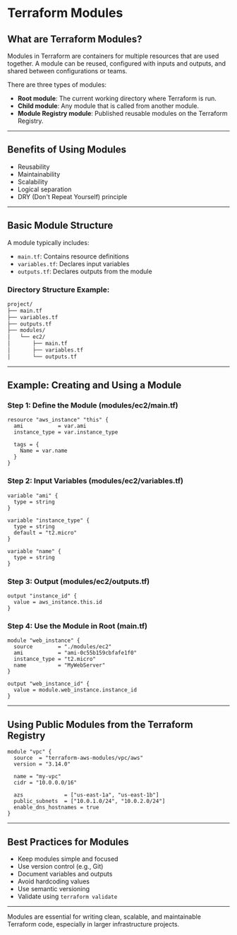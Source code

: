 # Terraform Modules

## What are Terraform Modules?

Modules in Terraform are containers for multiple resources that are used together. A module can be reused, configured with inputs and outputs, and shared between configurations or teams.

There are three types of modules:

* **Root module**: The current working directory where Terraform is run.
* **Child module**: Any module that is called from another module.
* **Module Registry module**: Published reusable modules on the Terraform Registry.

---

## Benefits of Using Modules

* Reusability
* Maintainability
* Scalability
* Logical separation
* DRY (Don't Repeat Yourself) principle

---

## Basic Module Structure

A module typically includes:

* `main.tf`: Contains resource definitions
* `variables.tf`: Declares input variables
* `outputs.tf`: Declares outputs from the module

### Directory Structure Example:

```bash
project/
├── main.tf
├── variables.tf
├── outputs.tf
├── modules/
│   └── ec2/
│       ├── main.tf
│       ├── variables.tf
│       └── outputs.tf
```

---

## Example: Creating and Using a Module

### Step 1: Define the Module (modules/ec2/main.tf)

```hcl
resource "aws_instance" "this" {
  ami           = var.ami
  instance_type = var.instance_type

  tags = {
    Name = var.name
  }
}
```

### Step 2: Input Variables (modules/ec2/variables.tf)

```hcl
variable "ami" {
  type = string
}

variable "instance_type" {
  type = string
  default = "t2.micro"
}

variable "name" {
  type = string
}
```

### Step 3: Output (modules/ec2/outputs.tf)

```hcl
output "instance_id" {
  value = aws_instance.this.id
}
```

### Step 4: Use the Module in Root (main.tf)

```hcl
module "web_instance" {
  source        = "./modules/ec2"
  ami           = "ami-0c55b159cbfafe1f0"
  instance_type = "t2.micro"
  name          = "MyWebServer"
}

output "web_instance_id" {
  value = module.web_instance.instance_id
}
```

---

## Using Public Modules from the Terraform Registry

```hcl
module "vpc" {
  source  = "terraform-aws-modules/vpc/aws"
  version = "3.14.0"

  name = "my-vpc"
  cidr = "10.0.0.0/16"

  azs             = ["us-east-1a", "us-east-1b"]
  public_subnets  = ["10.0.1.0/24", "10.0.2.0/24"]
  enable_dns_hostnames = true
}
```

---

## Best Practices for Modules

* Keep modules simple and focused
* Use version control (e.g., Git)
* Document variables and outputs
* Avoid hardcoding values
* Use semantic versioning
* Validate using `terraform validate`

---

Modules are essential for writing clean, scalable, and maintainable Terraform code, especially in larger infrastructure projects.
